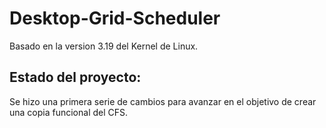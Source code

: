 # Desktop-Grid-Scheduler

Basado en la version 3.19 del Kernel de Linux.

## Estado del proyecto:

Se hizo una primera serie de cambios para avanzar en el objetivo de crear una copia funcional del CFS.
